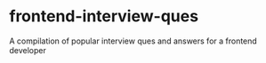 # frontend-interview-ques
A compilation of popular interview ques and answers for a frontend developer

